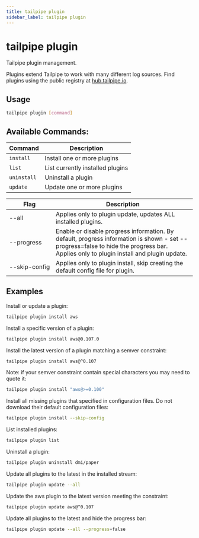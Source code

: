 ```yaml
---
title: tailpipe plugin
sidebar_label: tailpipe plugin
---
```


# tailpipe plugin
Tailpipe plugin management.

Plugins extend Tailpipe to work with many different log sources. Find plugins using the public registry at [hub.tailpipe.io](https://hub.tailpipe.io).


## Usage
```bash
tailpipe plugin [command]
```

## Available Commands:

| Command | Description
|-|-
| `install`     | Install one or more plugins
| `list`        | List currently installed plugins
| `uninstall`   | Uninstall a plugin
| `update `     | Update one or more plugins

<table>
  <thead>
    <tr>
      <th nowrap="true">Flag</th>
      <th>Description</th>
    </tr>
  </thead>
  <tbody>
    <tr>
      <td nowrap="true"><inlineCode>--all</inlineCode></td>
      <td>Applies only to <inlineCode>plugin update</inlineCode>, updates ALL installed plugins.</td>
    </tr>
    <tr>
      <td nowrap="true"><inlineCode>--progress</inlineCode></td>
      <td>Enable or disable progress information. By default, progress information is shown - set <inlineCode>--progress=false</inlineCode> to hide the progress bar. Applies only to <inlineCode>plugin install</inlineCode> and <inlineCode>plugin update</inlineCode>.</td>
    </tr>
      <tr>
      <td nowrap="true"><inlineCode>--skip-config </inlineCode></td>
      <td>Applies only to <inlineCode>plugin install</inlineCode>,  skip creating the default config file for plugin.</td>
    </tr>
  </tbody>
</table>

## Examples

Install or update a plugin:
```bash
tailpipe plugin install aws
```

Install a specific version of a plugin:
```bash
tailpipe plugin install aws@0.107.0
```

Install the latest version of a plugin matching a semver constraint:
```bash
tailpipe plugin install aws@^0.107
```

Note: if your semver constraint contain special characters you may need to quote it:
```bash
tailpipe plugin install "aws@>=0.100"
```

Install all missing plugins that specified in configuration files. Do not download their default configuration files:

```bash
tailpipe plugin install --skip-config
```

List installed plugins:
```bash
tailpipe plugin list
```

Uninstall a plugin:
```bash
tailpipe plugin uninstall dmi/paper
```

Update all plugins to the latest in the installed stream:
```bash
tailpipe plugin update --all
```

Update the aws plugin to the latest version meeting the constraint:
```bash
tailpipe plugin update aws@^0.107
```

Update all plugins to the latest and hide the progress bar:
```bash
tailpipe plugin update --all --progress=false
```
